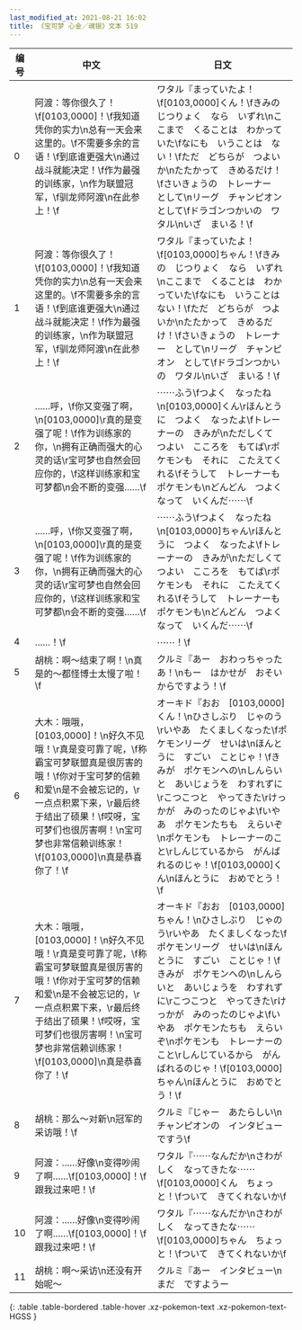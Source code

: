 ```yaml
---
last_modified_at: 2021-08-21 16:02
title: 《宝可梦 心金／魂银》文本 519
---
```

| 编号 | 中文 | 日文 |
| ---- | ---- | ---- |
| 0 | 阿渡：等你很久了！\f[0103,0000]！\f我知道凭你的实力\n总有一天会来这里的。\f不需要多余的言语！\f到底谁更强大\n通过战斗就能决定！\f作为最强的训练家，\n作为联盟冠军，\f驯龙师阿渡\n在此参上！\f | ワタル『まっていたよ！\f[0103,0000]くん！\fきみの　じつりょく　なら　いずれ\nここまで　くることは　わかっていた\fなにも　いうことは　ない！\fただ　どちらが　つよいか\nたたかって　きめるだけ！\fさいきょうの　トレーナー　として\nリーグ　チャンピオン　として\fドラゴンつかいの　ワタル\nいざ　まいる！\f |
| 1 | 阿渡：等你很久了！\f[0103,0000]！\f我知道凭你的实力\n总有一天会来这里的。\f不需要多余的言语！\f到底谁更强大\n通过战斗就能决定！\f作为最强的训练家，\n作为联盟冠军，\f驯龙师阿渡\n在此参上！\f | ワタル『まっていたよ！\f[0103,0000]ちゃん！\fきみの　じつりょく　なら　いずれ\nここまで　くることは　わかっていた\fなにも　いうことは　ない！\fただ　どちらが　つよいか\nたたかって　きめるだけ！\fさいきょうの　トレーナー　として\nリーグ　チャンピオン　として\fドラゴンつかいの　ワタル\nいざ　まいる！\f |
| 2 | ……呼，\f你又变强了啊，\n[0103,0000]\r真的是变强了呢！\f作为训练家的你，\n拥有正确而强大的心灵的话\r宝可梦也自然会回应你的，\f这样训练家和宝可梦都\n会不断的变强……\f | ⋯⋯ふう\fつよく　なったね\n[0103,0000]くん\rほんとうに　つよく　なったよ\fトレーナーの　きみが\nただしくて　つよい　こころを　もてば\rポケモンも　それに　こたえてくれる\fそうして　トレーナーも　ポケモンも\nどんどん　つよくなって　いくんだ⋯⋯\f |
| 3 | ……呼，\f你又变强了啊，\n[0103,0000]\r真的是变强了呢！\f作为训练家的你，\n拥有正确而强大的心灵的话\r宝可梦也自然会回应你的，\f这样训练家和宝可梦都\n会不断的变强……\f | ⋯⋯ふう\fつよく　なったね\n[0103,0000]ちゃん\rほんとうに　つよく　なったよ\fトレーナーの　きみが\nただしくて　つよい　こころを　もてば\rポケモンも　それに　こたえてくれる\fそうして　トレーナーも　ポケモンも\nどんどん　つよくなって　いくんだ⋯⋯\f |
| 4 | ……！\f | ⋯⋯！\f |
| 5 | 胡桃：啊～结束了啊！\n真是的～都怪博士太慢了啦！\f | クルミ『あー　おわっちゃったあ！\nもー　はかせが　おそいからですよう！\f |
| 6 | 大木：哦哦，[0103,0000]！\n好久不见哦！\r真是变可靠了呢，\f称霸宝可梦联盟真是很厉害的哦！\f你对于宝可梦的信赖和爱\n是不会被忘记的，\r一点点积累下来，\r最后终于结出了硕果！\f哎呀，宝可梦们也很厉害啊！\n宝可梦也非常信赖训练家！\f[0103,0000]\n真是恭喜你了！\f | オーキド『おお　[0103,0000]くん！\nひさしぶり　じゃのう\rいやあ　たくましくなった\fポケモンリーグ　せいは\nほんとうに　すごい　ことじゃ！\fきみが　ポケモンへの\nしんらいと　あいじょうを　わすれずに\rこつこつと　やってきた\rけっかが　みのったのじゃよ\fいやあ　ポケモンたちも　えらいぞ\nポケモンも　トレーナーのこと\rしんじているから　がんばれるのじゃ！\f[0103,0000]くん\nほんとうに　おめでとう！\f |
| 7 | 大木：哦哦，[0103,0000]！\n好久不见哦！\r真是变可靠了呢，\f称霸宝可梦联盟真是很厉害的哦！\f你对于宝可梦的信赖和爱\n是不会被忘记的，\r一点点积累下来，\r最后终于结出了硕果！\f哎呀，宝可梦们也很厉害啊！\n宝可梦也非常信赖训练家！\f[0103,0000]\n真是恭喜你了！\f | オーキド『おお　[0103,0000]ちゃん！\nひさしぶり　じゃのう\rいやあ　たくましくなった\fポケモンリーグ　せいは\nほんとうに　すごい　ことじゃ！\fきみが　ポケモンへの\nしんらいと　あいじょうを　わすれずに\rこつこつと　やってきた\rけっかが　みのったのじゃよ\fいやあ　ポケモンたちも　えらいぞ\nポケモンも　トレーナーのこと\rしんじているから　がんばれるのじゃ！\f[0103,0000]ちゃん\nほんとうに　おめでとう！\f |
| 8 | 胡桃：那么～对新\n冠军的采访哦！\f | クルミ『じゃー　あたらしい\nチャンピオンの　インタビューですう\f |
| 9 | 阿渡：……好像\n变得吵闹了啊……\f[0103,0000]！\f跟我过来吧！\f | ワタル『⋯⋯なんだか\nさわがしく　なってきたな⋯⋯\f[0103,0000]くん　ちょっと！\fついて　きてくれないか\f |
| 10 | 阿渡：……好像\n变得吵闹了啊……\f[0103,0000]！\f跟我过来吧！\f | ワタル『⋯⋯なんだか\nさわがしく　なってきたな⋯⋯\f[0103,0000]ちゃん　ちょっと！\fついて　きてくれないか\f |
| 11 | 胡桃：啊～采访\n还没有开始呢～ | クルミ『あー　インタビュー\nまだ　ですようー |
{: .table .table-bordered .table-hover .xz-pokemon-text .xz-pokemon-text-HGSS }